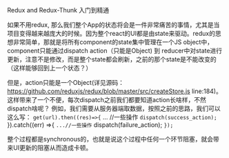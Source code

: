  Redux and Redux-Thunk 入门到精通

如果不用redux, 那么我们整个App的状态将会是一件非常痛苦的事情，尤其是当项目变得越来越庞大的时候。因为整个react的UI都是由state来驱动。redux的思想非常简单，那就是将所有component的state集中管理在一个JS object中，component只能通过dispatch action（只能是Object) 到 reducer中对state进行更新，注意不是修改，而是整个state都会刷新，之前的那个state是不能改变的（这样能够回到上一个状态？）

但是，action只能是一个Object(详见源码：https://github.com/reduxjs/redux/blob/master/src/createStore.js line:184)。这样带来了一个不便，每次dispatch之前我们都要知道action长啥样，不然dispatch啥呢？ 例如，我们需要从服务器端取数据，按照之前的思路，我们可以这么写：
      `
      get(url).then((res)=>{
      `
        ... //一些操作
      `
        dispatch(success_action);
      `
      }).catch((err) =>{
      `
        ...//一些操作
      `
        dispatch(failure_action);
      `
      });
      `
      









整个过程都是synchronous的，也就是说这个过程中任何一个环节阻塞，就会带来UI更新的阻塞从而造成卡顿。
